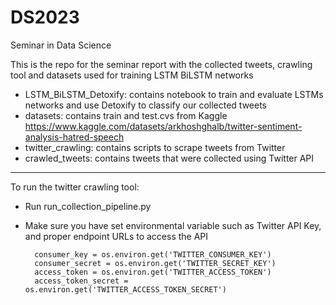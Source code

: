 # DS2023
Seminar in Data Science

This is the repo for the seminar report with the collected tweets, crawling tool and datasets used for training LSTM BiLSTM networks

- LSTM_BiLSTM_Detoxify: contains notebook to train and evaluate LSTMs networks and use Detoxify to classify our collected tweets
- datasets: contains train and test.cvs from Kaggle https://www.kaggle.com/datasets/arkhoshghalb/twitter-sentiment-analysis-hatred-speech
- twitter_crawling: contains scripts to scrape tweets from Twitter
- crawled_tweets: contains tweets that were collected using Twitter API


---

To run the twitter crawling tool:

- Run run_collection_pipeline.py 
- Make sure you have set environmental variable such as Twitter API Key, and proper endpoint URLs to access the API


        consumer_key = os.environ.get('TWITTER_CONSUMER_KEY')
        consumer_secret = os.environ.get('TWITTER_SECRET_KEY')
        access_token = os.environ.get('TWITTER_ACCESS_TOKEN')
        access_token_secret = os.environ.get('TWITTER_ACCESS_TOKEN_SECRET')
